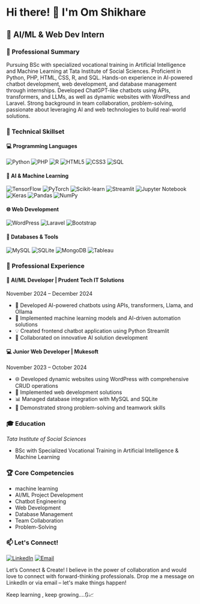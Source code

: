 # Hi there! 👋 I'm Om Shikhare

## 🚀 AI/ML & Web Dev Intern

### 🌟 Professional Summary
Pursuing BSc with specialized vocational training in Artificial Intelligence and Machine Learning at Tata Institute of Social Sciences. Proficient in Python, PHP, HTML, CSS, R, and SQL. Hands-on experience in AI-powered chatbot development, web development, and database management through internships. Developed ChatGPT-like chatbots using APIs, transformers, and LLMs, as well as dynamic websites with WordPress and Laravel. Strong background in team collaboration, problem-solving, passionate about leveraging AI and web technologies to build real-world solutions.

### 🔧 Technical Skillset

#### 💻 Programming Languages
![Python](https://img.shields.io/badge/Python-3776AB?style=for-the-badge&logo=python&logoColor=white)
![PHP](https://img.shields.io/badge/PHP-777BB4?style=for-the-badge&logo=php&logoColor=white)
![R](https://img.shields.io/badge/R-276DC3?style=for-the-badge&logo=r&logoColor=white)
![HTML5](https://img.shields.io/badge/HTML5-E34F26?style=for-the-badge&logo=html5&logoColor=white)
![CSS3](https://img.shields.io/badge/CSS3-1572B6?style=for-the-badge&logo=css3&logoColor=white)
![SQL](https://img.shields.io/badge/SQL-4479A1?style=for-the-badge&logo=mysql&logoColor=white)
#### 🤖 AI & Machine Learning
![TensorFlow](https://img.shields.io/badge/TensorFlow-FF6F00?style=for-the-badge&logo=tensorflow&logoColor=white)
![PyTorch](https://img.shields.io/badge/PyTorch-EE4C2C?style=for-the-badge&logo=pytorch&logoColor=white)
![Scikit-learn](https://img.shields.io/badge/Scikit_learn-F7931E?style=for-the-badge&logo=scikit-learn&logoColor=white)
![Streamlit](https://img.shields.io/badge/Streamlit-FF4B4B?style=for-the-badge&logo=streamlit&logoColor=white)
![Jupyter Notebook](https://img.shields.io/badge/Jupyter-F37626?style=for-the-badge&logo=jupyter&logoColor=white)
![Keras](https://img.shields.io/badge/Keras-D00000?style=for-the-badge&logo=keras&logoColor=white)
![Pandas](https://img.shields.io/badge/Pandas-150458?style=for-the-badge&logo=pandas&logoColor=white)
![NumPy](https://img.shields.io/badge/NumPy-013243?style=for-the-badge&logo=numpy&logoColor=white)

#### 🌐 Web Development
![WordPress](https://img.shields.io/badge/WordPress-21759B?style=for-the-badge&logo=wordpress&logoColor=white)
![Laravel](https://img.shields.io/badge/Laravel-FF2D20?style=for-the-badge&logo=laravel&logoColor=white)
![Bootstrap](https://img.shields.io/badge/Bootstrap-563D7C?style=for-the-badge&logo=bootstrap&logoColor=white)

#### 💽 Databases & Tools
![MySQL](https://img.shields.io/badge/MySQL-4479A1?style=for-the-badge&logo=mysql&logoColor=white)
![SQLite](https://img.shields.io/badge/SQLite-07405E?style=for-the-badge&logo=sqlite&logoColor=white)
![MongoDB](https://img.shields.io/badge/MongoDB-4EA94B?style=for-the-badge&logo=mongodb&logoColor=white)
![Tableau](https://img.shields.io/badge/Tableau-E97627?style=for-the-badge&logo=tableau&logoColor=white)

### 💼 Professional Experience

#### 🤖 AI/ML Developer | Prudent Tech IT Solutions
November 2024 – December 2024
- 🚀 Developed AI-powered chatbots using APIs, transformers, Llama, and Ollama
- 🧠 Implemented machine learning models and AI-driven automation solutions
- 💡 Created frontend chatbot application using Python Streamlit
- 🤝 Collaborated on innovative AI solution development

#### 💻 Junior Web Developer | Mukesoft
November 2023 – October 2024
- 🌐 Developed dynamic websites using WordPress with comprehensive CRUD operations
- 🔧 Implemented web development solutions
- 📊 Managed database integration with MySQL and SQLite
- 🤝 Demonstrated strong problem-solving and teamwork skills

### 🎓 Education
*Tata Institute of Social Sciences*
- BSc with Specialized Vocational Training in Artificial Intelligence & Machine Learning


### 🏆 Core Competencies
- machine learning 
- AI/ML Project Development
- Chatbot Engineering
-  Web Development
- Database Management
- Team Collaboration
- Problem-Solving

### 📫 Let's Connect!
[![LinkedIn](https://img.shields.io/badge/LinkedIn-0077B5?style=for-the-badge&logo=linkedin&logoColor=white)](https://www.linkedin.com/in/om-shikhare)
[![Email](https://img.shields.io/badge/Email-D14836?style=for-the-badge&logo=gmail&logoColor=white)](mailto:ompythoncode@gmail.com,omjobshikhare@gmail.com)

Let’s Connect & Create!
I believe in the power of collaboration and would love to connect with forward-thinking professionals. Drop me a message on LinkedIn or via email – let's make things happen!

Keep learning , keep growing....🔃📈

